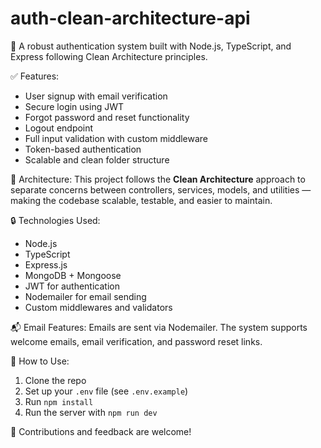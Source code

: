 # auth-clean-architecture-api
🎯 A robust authentication system built with Node.js, TypeScript, and Express following Clean Architecture principles.

✅ Features:
- User signup with email verification
- Secure login using JWT
- Forgot password and reset functionality
- Logout endpoint
- Full input validation with custom middleware
- Token-based authentication
- Scalable and clean folder structure

📁 Architecture:
This project follows the **Clean Architecture** approach to separate concerns between controllers, services, models, and utilities — making the codebase scalable, testable, and easier to maintain.

🔒 Technologies Used:
- Node.js
- TypeScript
- Express.js
- MongoDB + Mongoose
- JWT for authentication
- Nodemailer for email sending
- Custom middlewares and validators

📬 Email Features:
Emails are sent via Nodemailer. The system supports welcome emails, email verification, and password reset links.

📌 How to Use:
1. Clone the repo
2. Set up your `.env` file (see `.env.example`)
3. Run `npm install`
4. Run the server with `npm run dev`

🤝 Contributions and feedback are welcome!

